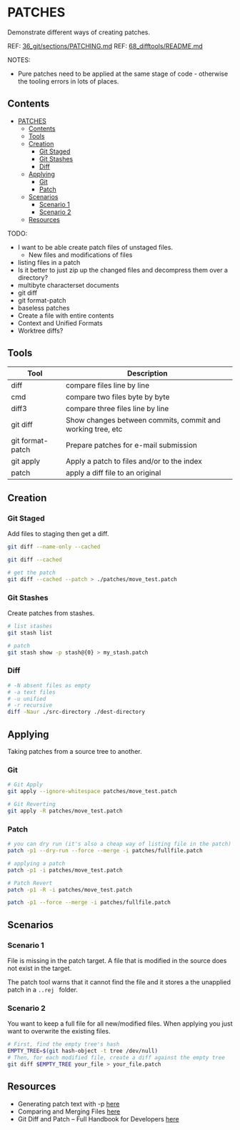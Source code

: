 # PATCHES

Demonstrate different ways of creating patches.  

REF: [36_git/sections/PATCHING.md](../36_git/sections/PATCHING.md)
REF: [68_difftools/README.md](../68_difftools/README.md)

NOTES:

* Pure patches need to be applied at the same stage of code - otherwise the tooling errors in lots of places.  

## Contents

- [PATCHES](#patches)
  - [Contents](#contents)
  - [Tools](#tools)
  - [Creation](#creation)
    - [Git Staged](#git-staged)
    - [Git Stashes](#git-stashes)
    - [Diff](#diff)
  - [Applying](#applying)
    - [Git](#git)
    - [Patch](#patch)
  - [Scenarios](#scenarios)
    - [Scenario 1](#scenario-1)
    - [Scenario 2](#scenario-2)
  - [Resources](#resources)

TODO:

* I want to be able create patch files of unstaged files.
    * New files and modifications of files 
* listing files in a patch  
* Is it better to just zip up the changed files and decompress them over a directory?
* multibyte characterset documents
* git diff
* git format-patch
* baseless patches
* Create a file with entire contents
* Context and Unified Formats
* Worktree diffs?

## Tools

| Tool | Description |
| --- | --- |
| diff | compare files line by line |
| cmd | compare two files byte by byte |
| diff3 | compare three files line by line |
| git diff | Show changes between commits, commit and working tree, etc |
| git format-patch | Prepare patches for e-mail submission |
| git apply | Apply a patch to files and/or to the index |
| patch | apply a diff file to an original |

## Creation

### Git Staged

Add files to staging then get a diff.  

```sh
git diff --name-only --cached

git diff --cached

# get the patch
git diff --cached --patch > ./patches/move_test.patch
```

### Git Stashes

Create patches from stashes.  

```sh
# list stashes
git stash list

# patch
git stash show -p stash@{0} > my_stash.patch
```

### Diff

```sh
# -N absent files as empty
# -a text files
# -u unified
# -r recursive
diff -Naur ./src-directory ./dest-directory
```

## Applying

Taking patches from a source tree to another.  

### Git

```sh
# Git Apply
git apply --ignore-whitespace patches/move_test.patch

# Git Reverting
git apply -R patches/move_test.patch
```

### Patch

```sh
# you can dry run (it's also a cheap way of listing file in the patch)
patch -p1 --dry-run --force --merge -i patches/fullfile.patch

# applying a patch
patch -p1 -i patches/move_test.patch   

# Patch Revert
patch -p1 -R -i patches/move_test.patch 

patch -p1 --force --merge -i patches/fullfile.patch
```

## Scenarios

### Scenario 1

File is missing in the patch target.  A file that is modified in the source does not exist in the target. 

The patch tool warns that it cannot find the file and it stores a the unapplied patch in a `..rej ` folder.  

### Scenario 2

You want to keep a full file for all new/modified files.  When applying you just want to overwrite the existing files.  

```sh
# First, find the empty tree's hash
EMPTY_TREE=$(git hash-object -t tree /dev/null)
# Then, for each modified file, create a diff against the empty tree
git diff $EMPTY_TREE your_file > your_file.patch
```

## Resources

* Generating patch text with -p [here](https://git-scm.com/docs/diff-generate-patch)  
* Comparing and Merging Files [here](https://www.gnu.org/software/diffutils/manual/html_node/index.html)  
* Git Diff and Patch – Full Handbook for Developers [here](https://www.freecodecamp.org/news/git-diff-and-patch/)
